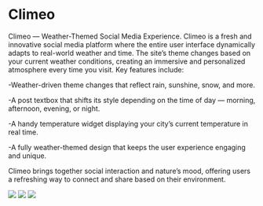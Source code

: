 # Climeo
Climeo — Weather-Themed Social Media Experience.
Climeo is a fresh and innovative social media platform where the entire user interface dynamically adapts to real-world weather and time. The site’s theme changes based on your current weather conditions, creating an immersive and personalized atmosphere every time you visit.
Key features include:

-Weather-driven theme changes that reflect rain, sunshine, snow, and more.

-A post textbox that shifts its style depending on the time of day — morning, afternoon, evening, or night.

-A handy temperature widget displaying your city’s current temperature in real time.

-A fully weather-themed design that keeps the user experience engaging and unique.

Climeo brings together social interaction and nature’s mood, offering users a refreshing way to connect and share based on their environment.

<img src="https://i.ibb.co/VWsgq524/bandicam-2025-08-12-00-18-48-861.jpg">
<img src="https://i.ibb.co/krsRHrp/bandicam-2025-08-12-00-20-39-163.jpg">
<img src="https://i.ibb.co/8Dg6XhgG/bandicam-2025-08-12-00-20-46-273.jpg">

